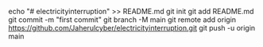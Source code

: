 echo "# electricityinterruption" >> README.md
git init
git add README.md
git commit -m "first commit"
git branch -M main
git remote add origin https://github.com/Jaherulcyber/electricityinterruption.git
git push -u origin main
